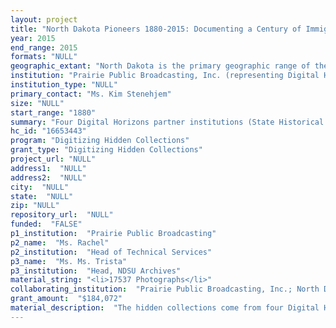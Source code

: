```yaml
--- 
layout: project 
title: "North Dakota Pioneers 1880-2015: Documenting a Century of Immigration, Culture, and Heritage in Word, Image, and Sound"
year: 2015
end_range: 2015
formats: "NULL"
geographic_extant: "North Dakota is the primary geographic range of the collections. Other regions and countries may be included in some collections (Schock Collection, Olson Collection, Program Masters Tape and Field Tape Libraries) as they relate to the culture, history, and heritage of North Dakota."
institution: "Prairie Public Broadcasting, Inc. (representing Digital Horizons)"
institution_type: "NULL"
primary_contact: "Ms. Kim Stenehjem"
size: "NULL"
start_range: "1880"
summary: "Four Digital Horizons partner institutions (State Historical Society of North Dakota, North Dakota State Library, North Dakota State University, and Prairie Public Broadcasting) will digitize and create metadata for over 35,000 oral histories, photographs, recordings, books, and manuscripts on the diverse heritage and experiences of the people of North Dakota. The collections span the range of pioneer and immigrant experiences, from histories of its towns, counties, and churches to the experiences of its newest arrivals in the Bakken oil fields. These first-person accounts of the lived experiences of life on the prairie are enriched by photographs, documentaries, and historical records that portray the unexpected depth of the region's history and culture. Through this two-year project, these archival and media collections will be made freely-accessible to scholars, teachers, and students. Brought together with the existing collections in Digital Horizons, this rich resource will support traditional and digital scholarship across many disciplines."
hc_id: "16653443"
program: "Digitizing Hidden Collections"
grant_type: "Digitizing Hidden Collections"
project_url: "NULL"
address1:  "NULL"
address2:  "NULL"
city:  "NULL"
state:  "NULL"
zip: "NULL"
repository_url:  "NULL"
funded:  "FALSE"
p1_institution:  "Prairie Public Broadcasting"
p2_name:  "Ms. Rachel"
p2_institution:  "Head of Technical Services"
p3_name:  "Ms. Ms. Trista"
p3_institution:  "Head, NDSU Archives"
material_string: "<li>17537 Photographs</li>"
collaborating_institution:  "Prairie Public Broadcasting, Inc.; North Dakota State University; North Dakota State Library; State Historical Society of North Dakota"
grant_amount:  "$184,072"
material_description:  "The hidden collections come from four Digital Horizons partners: the Historical Society of North Dakota (NDHistSoc), the North Dakota State Library (NDStatLib), North Dakota State University (NDSU), and Prairie Public Broadcasting (PPB). \n\n\n\n[NDHistSoc] ND Oral History Collections\n\nThese collections represent North Dakota immigrant and new resident experiences, from ethnic files collected by the WPA to contemporary oral histories of missile site personnel and people in the Bakken oilfield communities. The largest collection of oral histories documents the lives of those who lived North Dakota's history. Related documents include photographs, family histories, letters, ledgers, biographical sketches, histories of ethnic settlements, and correspondence.\n\n \n\n[NDStatLib] ND County and Town Histories\n\nThe collection of 450 county and town histories cover the history of all 53 North Dakota counties and date from 1880-1977.\n\n\n\n[NDSU] Cal Olson Photograph and Martin Schock Letter Collections\n\nThe images taken by Cal Olson, a Pulitzer Prize winning photojournalist with the Fargo Forum newspaper during the late 20th century, cover the 1957 Fargo tornado, the Vietnam War, aerials of Fargo/Moorhead, military bases, North Dakota Indians, agriculture, and politics, including the 1964 Republican National Convention.\n\n\n\nThe letters sent to Johannes and Christiana (Ehni) Schock by relatives living in Poland and Germany following World War II (1946-1952) narrate their resettlement experiences from Romania into Germany and Nazi-occupied Poland. The letters provide insight into the emigre experience and the support North Dakota immigrants provided to their relatives in Europe.\n\n\n\n[PPB] Local Production Masters Tape and Field Tape Libraries\n\nThese collections include the original productions on the history, culture, and heritage of the prairie region (North Dakota, Minnesota, and Manitoba) and interviews with historians, social scientists, politicians, and first hand accounts and oral histories of people from the prairie region. Only a small portion of the interviews were incorporated into the TV productions."
---
```

